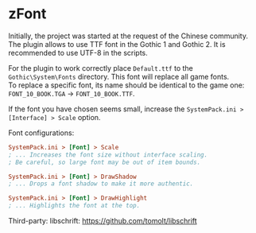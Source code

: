 # zFont
Initially, the project was started at the request of the Chinese community.  
The plugin allows to use TTF font in the Gothic 1 and Gothic 2. It is recommended to use UTF-8 in the scripts.  
  
  
For the plugin to work correctly place `Default.ttf` to the `Gothic\System\Fonts` directory. This font will replace all game fonts.  
To replace a specific font, its name should be identical to the game one: `FONT_10_BOOK.TGA` -> `FONT_10_BOOK.TTF`.  

If the font you have chosen seems small, increase the `SystemPack.ini > [Interface] > Scale` option.  

Font configurations:
```ini
SystemPack.ini > [Font] > Scale
; ... Increases the font size without interface scaling.
; Be careful, so large font may be out of item bounds.

SystemPack.ini > [Font] > DrawShadow
; ... Drops a font shadow to make it more authentic.

SystemPack.ini > [Font] > DrawHighlight
; ... Highlights the font at the top.
```

Third-party:
libschrift: https://github.com/tomolt/libschrift
